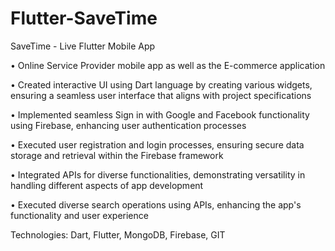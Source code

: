 # Flutter-SaveTime
SaveTime - Live Flutter Mobile App

•	Online Service Provider mobile app as well as the E-commerce application

•	Created interactive UI using Dart language by creating various widgets, ensuring a seamless user interface that aligns with project specifications

•	Implemented seamless Sign in with Google and Facebook functionality using Firebase, enhancing user authentication processes

•	Executed user registration and login processes, ensuring secure data storage and retrieval within the Firebase framework

•	Integrated APIs for diverse functionalities, demonstrating versatility in handling different aspects of app development

•	Executed diverse search operations using APIs, enhancing the app's functionality and user experience

Technologies: Dart, Flutter, MongoDB, Firebase, GIT 

